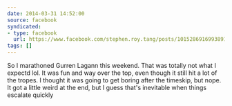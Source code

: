 ```yaml
---
date: 2014-03-31 14:52:00
source: facebook
syndicated:
- type: facebook
  url: https://www.facebook.com/stephen.roy.tang/posts/10152869169938912
tags: []
---
```


So I marathoned Gurren Lagann this weekend. That was totally not what I expectd lol. It was fun and way over the top, even though it still hit a lot of the tropes. I thought it was going to get boring after the timeskip, but nope. It got a little weird at the end, but I guess that's inevitable when things escalate quickly